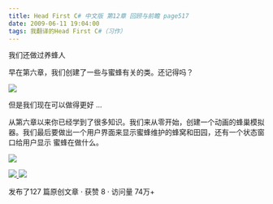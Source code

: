 ```yaml
---
title: Head First C# 中文版 第12章 回顾与前瞻 page517
date: 2009-06-11 19:04:00
tags: 我翻译的Head First C#（习作）
---
```

我们还做过养蜂人

  

早在第六章，我们创建了一些与蜜蜂有关的类。还记得吗？

  

![](https://p-blog.csdn.net/images/p_blog_csdn_net/cuipengfei1/EntryImages/20090611/2009-06-11_18-46-20.jpg)

但是我们现在可以做得更好  ...

  

从第六章以来你已经学到了很多知识。我们来从零开始，创建一个动画的蜂巢模拟器。我们最后要做出一个用户界面来显示蜜蜂维护的蜂窝和田园，还有一个状态窗口给用户显示
蜜蜂在做什么。

  

![](https://p-blog.csdn.net/images/p_blog_csdn_net/cuipengfei1/EntryImages/20090611/2009-06-11_18-57-46.jpg)



[ ![](https://profile.csdnimg.cn/5/2/5/3_cuipengfei1)
![](https://g.csdnimg.cn/static/user-reg-year/1x/11.png)
](https://blog.csdn.net/cuipengfei1)



发布了127 篇原创文章  ·  获赞 8  ·  访问量 74万+


